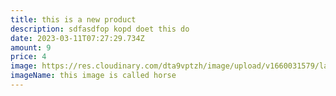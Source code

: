 ```yaml
---
title: this is a new product
description: sdfasdfop kopd doet this do
date: 2023-03-11T07:27:29.734Z
amount: 9
price: 4
image: https://res.cloudinary.com/dta9vptzh/image/upload/v1660031579/lauren/debby-ledet-hz_hG6xnTh8-unsplash.jpg
imageName: this image is called horse
---
```

